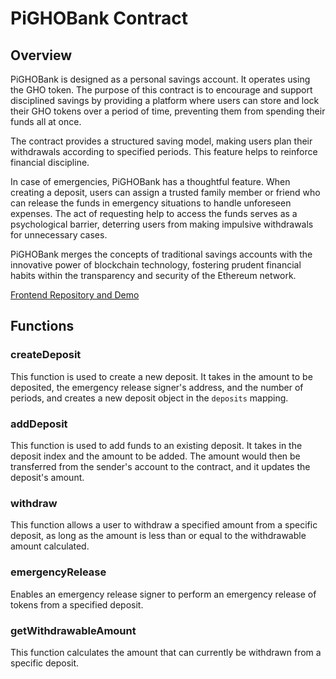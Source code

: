 # PiGHOBank Contract

## Overview
PiGHOBank is designed as a personal savings account. It operates using the GHO token. The purpose of this contract is to encourage and support disciplined savings by providing a platform where users can store and lock their GHO tokens over a period of time, preventing them from spending their funds all at once.

The contract provides a structured saving model, making users plan their withdrawals according to specified periods. This feature helps to reinforce financial discipline.

In case of emergencies, PiGHOBank has a thoughtful feature. When creating a deposit, users can assign a trusted family member or friend who can release the funds in emergency situations to handle unforeseen expenses. The act of requesting help to access the funds serves as a psychological barrier, deterring users from making impulsive withdrawals for unnecessary cases.

PiGHOBank merges the concepts of traditional savings accounts with the innovative power of blockchain technology, fostering prudent financial habits within the transparency and security of the Ethereum network.

[Frontend Repository and Demo](https://github.com/pighobank/pighobank-interface)
## Functions

### createDeposit
This function is used to create a new deposit. It takes in the amount to be deposited, the emergency release signer's address, and the number of periods, and creates a new deposit object in the `deposits` mapping.

### addDeposit
This function is used to add funds to an existing deposit. It takes in the deposit index and the amount to be added. The amount would then be transferred from the sender's account to the contract, and it updates the deposit's amount.

### withdraw
This function allows a user to withdraw a specified amount from a specific deposit, as long as the amount is less than or equal to the withdrawable amount calculated.

### emergencyRelease
Enables an emergency release signer to perform an emergency release of tokens from a specified deposit.

### getWithdrawableAmount
This function calculates the amount that can currently be withdrawn from a specific deposit.
